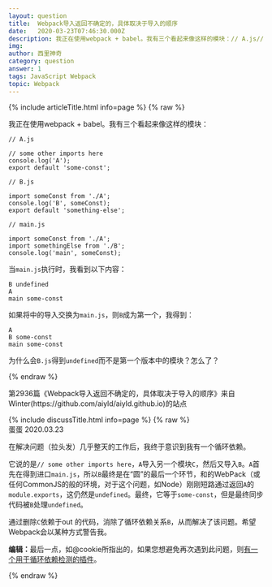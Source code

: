 ```yaml
---
layout: question
title:  Webpack导入返回不确定的，具体取决于导入的顺序
date:   2020-03-23T07:46:30.000Z
description: 我正在使用webpack + babel。我有三个看起来像这样的模块：// A.js// some other imports herecons...
img: 
author: 西里神奇
category: question
answer: 1
tags: JavaScript Webpack
topic: Webpack
---
```

<div class="article-root">
  <div class="article">
    {% include articleTitle.html info=page %}
    {% raw %}
    <div class="article-content"><p><font style="vertical-align: inherit;"><font style="vertical-align: inherit;">我正在使用webpack + babel。</font><font style="vertical-align: inherit;">我有三个看起来像这样的模块：</font></font></p>

<pre class="lang-js prettyprint-override"><code>// A.js<font></font>
<font></font>
// some other imports here<font></font>
console.log('A');<font></font>
export default 'some-const';<font></font>
<font></font>
// B.js<font></font>
<font></font>
import someConst from './A';<font></font>
console.log('B', someConst);<font></font>
export default 'something-else';<font></font>
<font></font>
// main.js<font></font>
<font></font>
import someConst from './A';<font></font>
import somethingElse from './B';<font></font>
console.log('main', someConst);<font></font>
</code></pre>

<p><font style="vertical-align: inherit;"><font style="vertical-align: inherit;">当</font></font><code>main.js</code><font style="vertical-align: inherit;"><font style="vertical-align: inherit;">执行时，我看到以下内容：</font></font></p>

<pre><code>B undefined<font></font>
A<font></font>
main some-const<font></font>
</code></pre>

<p><font style="vertical-align: inherit;"><font style="vertical-align: inherit;">如果将中的导入交换为</font></font><code>main.js</code><font style="vertical-align: inherit;"><font style="vertical-align: inherit;">，则</font></font><code>B</code><font style="vertical-align: inherit;"><font style="vertical-align: inherit;">成为第一个，我得到：</font></font></p>

<pre><code>A<font></font>
B some-const<font></font>
main some-const<font></font>
</code></pre>

<p><font style="vertical-align: inherit;"><font style="vertical-align: inherit;">为什么会</font></font><code>B.js</code><font style="vertical-align: inherit;"><font style="vertical-align: inherit;">得到</font></font><code>undefined</code><font style="vertical-align: inherit;"><font style="vertical-align: inherit;">而不是第一个版本中的模块？</font><font style="vertical-align: inherit;">怎么了？</font></font></p></div>
    {% endraw %}
  </div>
  <p class="winter_mark">第2936篇《Webpack导入返回不确定的，具体取决于导入的顺序》来自Winter(https://github.com/aiyld/aiyld.github.io)的站点</p>
  <div class="discuss-wrapper">
    {% include discussTitle.html info=page %}
    {% raw %}
    <div class="discuss-list">
    <div class="discuss-item">
        <div class="discuss-parent">
          <div class="discuss-meta">
            <span class="discuss-user">蛋蛋</span>
            <span class="discuss-time">2020.03.23</span>
          </div>
          <div class="discuss-comment"><p><font style="vertical-align: inherit;"><font style="vertical-align: inherit;">在解决问题（拉头发）几乎整天的工作后，我终于意识到我有一个循环依赖。</font></font></p>

<p><font style="vertical-align: inherit;"><font style="vertical-align: inherit;">它说的是</font></font><code>// some other imports here</code><font style="vertical-align: inherit;"><font style="vertical-align: inherit;">，</font></font><code>A</code><font style="vertical-align: inherit;"><font style="vertical-align: inherit;">导入另一个模块</font></font><code>C</code><font style="vertical-align: inherit;"><font style="vertical-align: inherit;">，然后又导入</font></font><code>B</code><font style="vertical-align: inherit;"><font style="vertical-align: inherit;">。</font></font><code>A</code><font style="vertical-align: inherit;"><font style="vertical-align: inherit;">首先在得到进口</font></font><code>main.js</code><font style="vertical-align: inherit;"><font style="vertical-align: inherit;">，所以</font></font><code>B</code><font style="vertical-align: inherit;"><font style="vertical-align: inherit;">最终是在“圆”的最后一个环节，和的WebPack（或任何CommonJS的般的环境，对于这个问题，如Node）刚刚短路通过返回</font></font><code>A</code><font style="vertical-align: inherit;"><font style="vertical-align: inherit;">的</font></font><code>module.exports</code><font style="vertical-align: inherit;"><font style="vertical-align: inherit;">，这仍然是</font></font><code>undefined</code><font style="vertical-align: inherit;"><font style="vertical-align: inherit;">。</font><font style="vertical-align: inherit;">最终，它等于</font></font><code>some-const</code><font style="vertical-align: inherit;"><font style="vertical-align: inherit;">，但是最终同步代码被</font></font><code>B</code><font style="vertical-align: inherit;"><font style="vertical-align: inherit;">处理</font></font><code>undefined</code><font style="vertical-align: inherit;"><font style="vertical-align: inherit;">。</font></font></p>

<p><font style="vertical-align: inherit;"><font style="vertical-align: inherit;">通过删除</font></font><code>C</code><font style="vertical-align: inherit;"><font style="vertical-align: inherit;">依赖于out </font><font style="vertical-align: inherit;">的代码，消除了循环依赖关系</font></font><code>B</code><font style="vertical-align: inherit;"><font style="vertical-align: inherit;">，从而解决了该问题。</font><font style="vertical-align: inherit;">希望Webpack会以某种方式警告我。</font></font></p>

<p><strong><font style="vertical-align: inherit;"><font style="vertical-align: inherit;">编辑：</font></font></strong><font style="vertical-align: inherit;"><font style="vertical-align: inherit;">最后一点，如@cookie所指出的</font><font style="vertical-align: inherit;">，如果您想避免再次遇到此问题，则</font></font><a href="https://www.npmjs.com/package/circular-dependency-plugin"><font style="vertical-align: inherit;"><font style="vertical-align: inherit;">有一个用于循环依赖检测的插件</font></font></a><font style="vertical-align: inherit;"><font style="vertical-align: inherit;">。</font></font></p></div>
        </div></div>
    </div>
    {% endraw %}
  </div>
<div>
